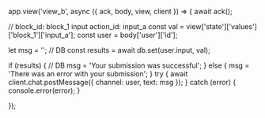app.view('view_b', async ({ ack, body, view, client }) => {
  await ack();

  // block_id: block_1 input action_id: input_a 
  const val = view['state']['values']['block_1']['input_a'];
  const user = body['user']['id'];

  let msg = '';
  // DB
  const results = await db.set(user.input, val);

  if (results) {
    // DB 
    msg = 'Your submission was successful';
  } else {
    msg = 'There was an error with your submission';
  }
  try {
    await client.chat.postMessage({
      channel: user,
      text: msg
    });
  }
  catch (error) {
    console.error(error);
  }

});
